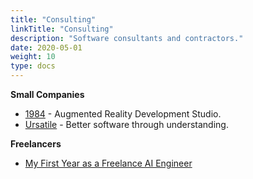 ```yaml
---
title: "Consulting"
linkTitle: "Consulting"
description: "Software consultants and contractors."
date: 2020-05-01
weight: 10
type: docs
---
```


**Small Companies**
* [1984](https://1984.dev) - Augmented Reality Development Studio.
* [Ursatile](https://ursatile.com/) - Better software through understanding.

**Freelancers**
* [My First Year as a Freelance AI Engineer](http://masatohagiwara.net/202002-my-first-year-as-a-freelance-ai-engineer.html)